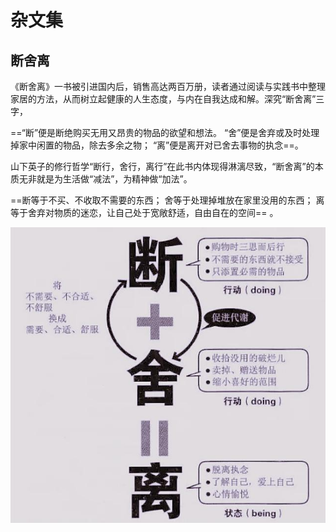 # 杂文集

## 断舍离

《断舍离》一书被引进国内后，销售高达两百万册，读者通过阅读与实践书中整理家居的方法，从而树立起健康的人生态度，与内在自我达成和解。深究“断舍离”三字，

==“断”便是断绝购买无用又昂贵的物品的欲望和想法。
“舍”便是舍弃或及时处理掉家中闲置的物品，除去多余之物；
“离”便是离开对已舍去事物的执念==。

山下英子的修行哲学“断行，舍行，离行”在此书内体现得淋漓尽致，“断舍离”的本质无非就是为生活做“减法”，为精神做“加法”。

==断等于不买、不收取不需要的东西；
舍等于处理掉堆放在家里没用的东西；
离等于舍弃对物质的迷恋，让自己处于宽敞舒适，自由自在的空间== 。

![](./imgs/断舍离.jpeg)
